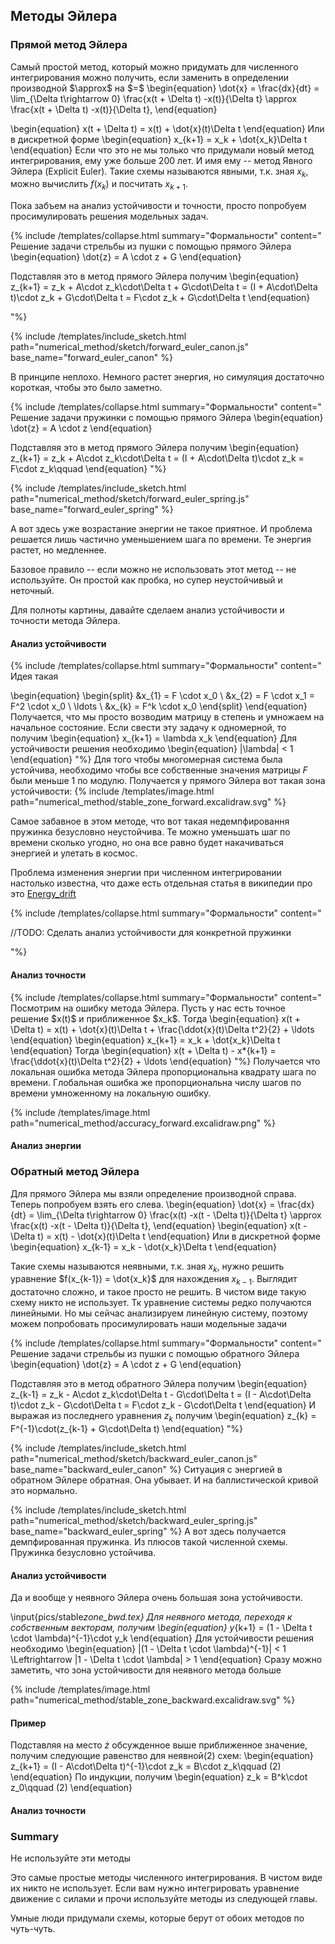 
## Методы Эйлера

### Прямой метод Эйлера

<div>
Самый простой метод, который можно придумать для численного интегрирования можно получить,
если заменить в определении производной $\approx$ на $=$
\begin{equation}
    \dot{x} = \frac{dx}{dt} = \lim_{\Delta t\rightarrow 0} \frac{x(t + \Delta t) -x(t)}{\Delta t} \approx \frac{x(t + \Delta t) -x(t)}{\Delta t},
\end{equation}

\begin{equation}
x(t + \Delta t) = x(t) + \dot{x}(t)\Delta t
\end{equation}
Или в дискретной форме
\begin{equation}
x_{k+1} = x_k + \dot{x_k}\Delta t
\end{equation}
Если что это не мы только что придумали новый метод интегрирования, ему уже больше 200 лет. И имя ему -- метод Явного Эйлера (Explicit Euler).
Такие схемы называются явными, т.к. зная $x_k$, можно вычислить $f(x_k)$ и посчитать $x_{k+1}$.


Пока забъем на анализ устойчивости и точности, просто попробуем просимулировать решения модельных задач.

{% include /templates/collapse.html summary="Формальности"
content="
Решение задачи стрельбы из пушки с помощью прямого Эйлера
\begin{equation} 
 \dot{z} = A \cdot z + G
\end{equation}

Подставляя это в метод прямого Эйлера получим
\begin{equation}
    z_{k+1} = z_k + A\cdot z_k\cdot\Delta t + G\cdot\Delta t = (I + A\cdot\Delta t)\cdot z_k + G\cdot\Delta t = F\cdot z_k + G\cdot\Delta t
\end{equation}

"%}

{% include /templates/include_sketch.html path="numerical_method/sketch/forward_euler_canon.js" base_name="forward_euler_canon" %}

В принципе неплохо. Немного растет энергия, но симуляция достаточно короткая, чтобы это было заметно. 

{% include /templates/collapse.html summary="Формальности"
content="
Решение задачи пружинки с помощью прямого Эйлера
\begin{equation} 
 \dot{z} = A \cdot z
\end{equation}

Подставляя это в метод прямого Эйлера получим
\begin{equation}
    z_{k+1} = z_k + A\cdot z_k\cdot\Delta t = (I + A\cdot\Delta t)\cdot z_k = F\cdot z_k\qquad
\end{equation}
"%}

{% include /templates/include_sketch.html path="numerical_method/sketch/forward_euler_spring.js" base_name="forward_euler_spring" %}

А вот здесь уже возрастание энергии не такое приятное. И проблема решается лишь частично уменьшением шага по времени. 
Те энергия растет, но медленнее. 

Базовое правило -- если можно не использовать этот метод -- не используйте. Он простой как пробка, но супер неустойчивый и неточный.

Для полноты картины, давайте сделаем анализ устойчивости и точности метода Эйлера.
</div>

#### Анализ устойчивости

<div>
{% include /templates/collapse.html summary="Формальности"
content="
Идея такая 

\begin{equation}
    \begin{split}
    &x_{1} = F \cdot x_0 \\
    &x_{2} = F \cdot x_1 = F^2 \cdot x_0 \\
    \ldots \\
    &x_{k} = F^k \cdot x_0
    \end{split}
\end{equation}
Получается, что мы просто возводим матрицу в степень и умножаем на начальное состояние.
Если свести эту задачу к одномерной, то получим 
\begin{equation}
    x_{k+1} = \lambda x_k
\end{equation}
Для устойчивости решения необходимо
\begin{equation}
|\lambda| < 1
\end{equation}
"%}
Для того чтобы многомерная система была устойчива, необходимо чтобы все собственные значения матрицы $F$ были меньше 1 по модулю.
Получается у прямого Эйлера вот такая зона устойчивости:
{% include /templates/image.html path="numerical_method/stable_zone_forward.excalidraw.svg" %}

Самое забавное в этом методе, что вот такая недемпфировання пружинка безусловно неустойчива. 
Те можно уменьшать шаг по времени сколько угодно, но она все равно будет накачиваться энергией и улетать в космос.

Проблема изменения энергии при численном интегрировании настолько известна, 
что даже есть отдельная статья в википедии про это [Energy_drift](https://en.wikipedia.org/wiki/Energy_drift)

{% include /templates/collapse.html summary="Формальности"
content="

//TODO: Сделать анализ  устойчивости для конкретной пружинки

"%}

</div>

#### Анализ точности

<div>
{% include /templates/collapse.html summary="Формальности"
content="
Посмотрим на ошибку метода Эйлера. Пусть у нас есть точное решение $x(t)$ и приближенное $x_k$. Тогда
\begin{equation}
x(t + \Delta t) = x(t) + \dot{x}(t)\Delta t + \frac{\ddot{x}(t)\Delta t^2}{2} + \ldots
\end{equation}
\begin{equation}
x_{k+1} = x_k + \dot{x_k}\Delta t
\end{equation}
Тогда
\begin{equation}
x(t + \Delta t) - x*{k+1} = \frac{\ddot{x}(t)\Delta t^2}{2} + \ldots
\end{equation}
"%}
Получается что локальная ошибка метода Эйлера пропорциональна квадрату шага по времени.
Глобальная ошибка же пропорциональна числу шагов по времени умноженному на локальную ошибку.

{% include /templates/image.html path="numerical_method/accuracy_forward.excalidraw.png" %}


</div>

#### Анализ энергии

<div>

</div>

### Обратный метод Эйлера

<div>
Для прямого Эйлера мы взяли определение производной справа. Теперь попробуем взять его слева.
\begin{equation}
    \dot{x} = \frac{dx}{dt} = \lim_{\Delta t\rightarrow 0} \frac{x(t) -x(t - \Delta t)}{\Delta t} \approx \frac{x(t) -x(t - \Delta t)}{\Delta t},
\end{equation}
\begin{equation}
    x(t - \Delta t) = x(t) - \dot{x}(t)\Delta t
\end{equation}
Или в дискретной форме
\begin{equation}
    x_{k-1} = x_k - \dot{x_k}\Delta t
\end{equation}

Такие схемы называются неявными, т.к. зная $x_k$, нужно решить уравнение $f(x_{k-1}) = \dot{x_k}$ для нахождения $x_{k-1}$.
Выглядит достаточно сложно, и такое просто не решить. В чистом виде такую схему никто не использует. 
Тк уравнение системы редко получаются линейными. Но мы сейчас анализируем линейную систему, 
поэтому можем попробовать просимулировать наши модельные задачи

{% include /templates/collapse.html summary="Формальности"
content="
Решение задачи стрельбы из пушки с помощью обратного Эйлера
\begin{equation} 
 \dot{z} = A \cdot z + G
\end{equation}

Подставляя это в метод обратного Эйлера получим
\begin{equation}
    z_{k-1} = z_k - A\cdot z_k\cdot\Delta t - G\cdot\Delta t = (I - A\cdot\Delta t)\cdot z_k - G\cdot\Delta t = F\cdot z_k - G\cdot\Delta t
\end{equation}
И выражая из последнего уравнения $z_k$ получим
\begin{equation}
    z_{k} = F^{-1}\cdot(z_{k-1} + G\cdot\Delta t)
\end{equation}
"%}

{% include /templates/include_sketch.html path="numerical_method/sketch/backward_euler_canon.js" base_name="backward_euler_canon" %}
Ситуация с энергией в обратном Эйлере обратная. Она убывает. И на баллистической кривой это нормально.


{% include /templates/include_sketch.html path="numerical_method/sketch/backward_euler_spring.js" base_name="backward_euler_spring" %}
А вот здесь получается демпфированная пружинка. Из плюсов такой численной схемы. Пружинка безусловно устойчива.





#### Анализ устойчивости

<div>
Да и вообще у неявного Эйлера очень большая зона устойчивости. 


\input{pics/stable*zone_bwd.tex}
Для неявного метода, переходя к собственным векторам, получим
\begin{equation}
y*{k+1} = (1 - \Delta t \cdot \lambda)^{-1}\cdot y_k
\end{equation}
Для устойчивости решения необходимо
\begin{equation}
|(1 - \Delta t \cdot \lambda)^{-1}| < 1 \Leftrightarrow |1 - \Delta t \cdot \lambda| > 1
\end{equation}
Сразу можно заметить, что зона устойчивости для неявного метода больше


{% include /templates/image.html path="numerical_method/stable_zone_backward.excalidraw.svg" %}

</div>

#### Пример

<div>


Подставляя на место $\dot{z}$ обсужденное выше приближенное значение, получим следующие равенствo для неявной$(2)$ схем:
\begin{equation}
z\_{k+1} = (I - A\cdot\Delta t)^{-1}\cdot z_k = B\cdot z_k\qquad (2)
\end{equation}
По индукции, получим
\begin{equation}
z_k = B^k\cdot z_0\qquad (2)
\end{equation}

</div>

#### Анализ точности

<div>


</div>

### Summary

<div>

Не используйте эти методы 

Это самые простые методы численного интегрирования. 
В чистом виде их никто не использует.
Если вам нужно интегрировать уравнение движение с силами и прочи используйте методы из следующей главы.

Умные люди придумали схемы, которые берут от обоих методов по чуть-чуть.
</div>